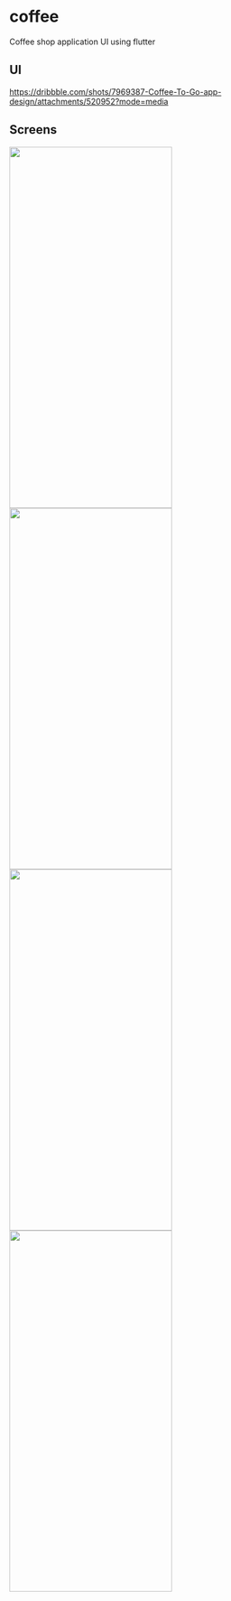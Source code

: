 # coffee

Coffee shop application UI using flutter

## UI
https://dribbble.com/shots/7969387-Coffee-To-Go-app-design/attachments/520952?mode=media

## Screens

<img src="https://user-images.githubusercontent.com/66799646/199745673-b8a63510-a3f7-4d13-ae4a-573ade8c0379.jpeg" height="640" width="288">

<img src="https://user-images.githubusercontent.com/66799646/199745761-ffd6e2f1-ae2f-42fa-b393-74d5a18b3dd6.jpeg" height="640" width="288">

<img src="https://user-images.githubusercontent.com/66799646/199745849-ba7c45a3-1e79-4ebb-ba7d-38cea2f0ffaf.jpeg" height="640" width="288">

<img src="https://user-images.githubusercontent.com/66799646/199745958-ffbda5df-9bcf-46df-92e6-02b166bd532a.jpeg" height="640" width="288">


